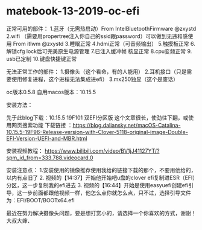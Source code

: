 # matebook-13-2019-oc-efi

正常可用的部件：
1.蓝牙（无需热启动）From IntelBluetoothFirmware @zxystd
2.wifi （需要用propertree注入你自己的ssid跟password）可以做到无违和感使用 From itlwm @zxystd
3.睡眠正常
4.hdmi正常（可音频输出）
5.触摸板正常
6.解锁cfg lock后可完美原生电源管理
7.已注入缓冲帧 核显正常
8.cpu变频正常
9. usb已定制
10.键盘快捷键正常

无法正常工作的部件：
1.摄像头（这个看命，有的人能用）
2.耳机接口（只是需要使用修复进程，这个进程无法集成进efi）
3.mx250独显（这个是废话）

oc版本0.5.8
自用macos版本：10.15.5

安装方法：

先于此blog下载：10.15.5 19F101 双EFI分区版
这个文章很长，使劲往下翻，或使用网页搜索功能
下载链接
：https://blog.daliansky.net/macOS-Catalina-10.15.5-19F96-Release-version-with-Clover-5118-original-image-Double-EFI-Version-UEFI-and-MBR.html

安装视频教程：
https://www.bilibili.com/video/BV1jJ41127YT/?spm_id_from=333.788.videocard.0

安装注意点：
1.安装使用的镜像推荐使用我给的链接下载的那个，不要用他给的，以内有点旧了
2. 视频的【14:37】开始他开始吧u盘的clover efi复制进ESR（EFI）分区，这一步复制我的efi进去
3. 视频的【16:44】开始是使用easyuefi创建efi引导，这一步前面都跟他视频一样，他怎么点你就怎么点，只不过，选择引导文件为：EFI/BOOT/BOOTx64.efi


最近在努力解决摄像头问题，要是想打赏小的，请选择一个你喜欢的方式，谢谢！
大叔大婶、
